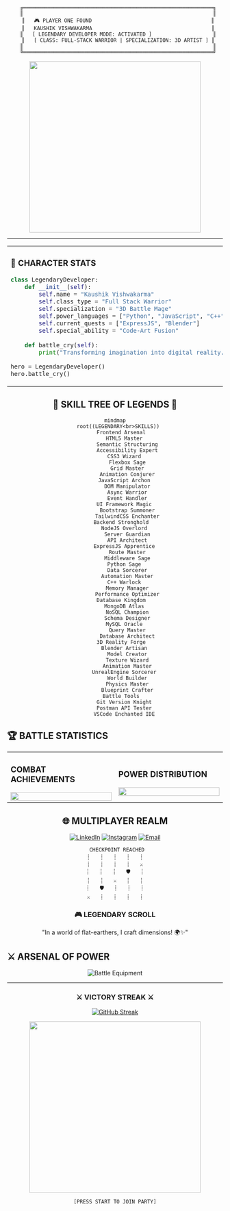 <div align="center">

```ascii
  ╔══════════════════════════════════════════════════════════════╗
  ║                                                              ║
  ║   🎮 PLAYER ONE FOUND                                       ║
  ║   KAUSHIK VISHWAKARMA                                       ║
  ║   [ LEGENDARY DEVELOPER MODE: ACTIVATED ]                    ║
  ║   [ CLASS: FULL-STACK WARRIOR | SPECIALIZATION: 3D ARTIST ] ║
  ║                                                              ║
  ╚══════════════════════════════════════════════════════════════╝
```

<img src="https://user-images.githubusercontent.com/74038190/240815616-7b282ec6-fcc3-4600-90a7-2c3140549f58.gif" width="400">

</div>

---

<table>
<tr>
<td width="50%">

### 📌 CHARACTER STATS
```python
class LegendaryDeveloper:
    def __init__(self):
        self.name = "Kaushik Vishwakarma"
        self.class_type = "Full Stack Warrior"
        self.specialization = "3D Battle Mage"
        self.power_languages = ["Python", "JavaScript", "C++"]
        self.current_quests = ["ExpressJS", "Blender"]
        self.special_ability = "Code-Art Fusion"
        
    def battle_cry(self):
        print("Transforming imagination into digital reality...")

hero = LegendaryDeveloper()
hero.battle_cry()
```

</td>
<td width="50%">

### 🎯 ACTIVE QUEST LOG
```javascript
// Loading epic mission details...
const epicQuest = {
  mainMission: "Mastering the ExpressJS Saga",
  sideMission: "Crafting Legendary 3D Artifacts",
  questProgress: "▓▓▓▓▓▓░░░░░ 60%",
  epicReward: "Full-Stack Sorcery + 3D Mastery",
  questStatus: "In Progress - Grinding XP"
}
```

</td>
</tr>
</table>

<div align="center">

## 🌟 SKILL TREE OF LEGENDS 🌟

```mermaid
mindmap
  root((LEGENDARY<br>SKILLS))
    Frontend Arsenal
      HTML5 Master
        Semantic Structuring
        Accessibility Expert
      CSS3 Wizard
        Flexbox Sage
        Grid Master
        Animation Conjurer
      JavaScript Archon
        DOM Manipulator
        Async Warrior
        Event Handler
      UI Framework Magic
        Bootstrap Summoner
        TailwindCSS Enchanter
    Backend Stronghold
      NodeJS Overlord
        Server Guardian
        API Architect
      ExpressJS Apprentice
        Route Master
        Middleware Sage
      Python Sage
        Data Sorcerer
        Automation Master
      C++ Warlock
        Memory Manager
        Performance Optimizer
    Database Kingdom
      MongoDB Atlas
        NoSQL Champion
        Schema Designer
      MySQL Oracle
        Query Master
        Database Architect
    3D Reality Forge
      Blender Artisan
        Model Creator
        Texture Wizard
        Animation Master
      UnrealEngine Sorcerer
        World Builder
        Physics Master
        Blueprint Crafter
    Battle Tools
      Git Version Knight
      Postman API Tester
      VSCode Enchanted IDE
```

</div>

## 🏆 BATTLE STATISTICS

<table>
<tr>
<td width="50%">

### COMBAT ACHIEVEMENTS
<img src="https://github-readme-stats.vercel.app/api?username=kaushikvishwakarma&show_icons=true&theme=synthwave&hide_border=true" width="100%">

</td>
<td width="50%">

### POWER DISTRIBUTION
<img src="https://github-readme-stats.vercel.app/api/top-langs/?username=kaushikvishwakarma&layout=compact&theme=synthwave&hide_border=true" width="100%">

</td>
</tr>
</table>

<div align="center">

## 🌐 MULTIPLAYER REALM

[![LinkedIn](https://img.shields.io/badge/Join_Guild-%23000000.svg?style=for-the-badge&logo=linkedin&logoColor=white)](https://www.linkedin.com/in/kaushik-vish)
[![Instagram](https://img.shields.io/badge/View_Quest_Log-%23000000.svg?style=for-the-badge&logo=instagram&logoColor=white)](https://instagram.com/unreal_kaushik)
[![Email](https://img.shields.io/badge/Send_Raven-%23000000.svg?style=for-the-badge&logo=gmail&logoColor=white)](mailto:vkaushik13804@gmail.com)

```ascii
⠀⠀⠀⠀⠀⠀⠀⠀⠀⠀CHECKPOINT REACHED⠀⠀⠀⠀⠀⠀⠀⠀⠀
┊　　┊　　┊　　┊　　┊
┊　　┊　　┊　　┊　　⚔️
┊　　┊　　┊　　🛡️　　┊
┊　　┊　　⚔️　　┊　　┊
┊　　🛡️　　┊　　┊　　┊
⚔️　　┊　　┊　　┊　　┊
```

### 🎮 LEGENDARY SCROLL
"In a world of flat-earthers, I craft dimensions! 🌍✨"

</div>

## ⚔️ ARSENAL OF POWER

<div align="center">

![Battle Equipment](https://skillicons.dev/icons?i=html,css,js,bootstrap,tailwind,nodejs,express,python,cpp,mongodb,mysql,blender,unreal,postman&theme=dark)

</div>

---

<div align="center">

### ⚔️ VICTORY STREAK ⚔️
[![GitHub Streak](https://github-readme-streak-stats.herokuapp.com/?user=kaushikvishwakarma&theme=synthwave&hide_border=true)](https://git.io/streak-stats)

<img src="https://user-images.githubusercontent.com/74038190/212284115-f47cd8ff-2ffb-4b04-b5bf-4d1c14c0247f.gif" width="400">

```ascii
[PRESS START TO JOIN PARTY]
```

</div>
